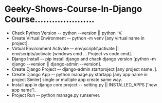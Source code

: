 # Geeky-Shows-Course-In-Django Course.....................
* Chack Python Version -- python --version || python -V.
* Create Virtual Environment -- python -m venv [any virtual name in project].
* Virtual Environment Activate -- env\scripts\activate || env/scripts/activate [windows cmd ... Project vs code cmd].
* Django Install -- pip install django and chack django version [python -m django --version || django-admin --version].
* Create Django Project -- django-admin startproject [any project name .].
* Create Django App -- python manage.py startapp [any app name in project Simler] single or multiple app create same way.
* Install app in django core project -- setting.py || INSTALLED_APPS ['new app name'].
* Project Run -- python manage.py runserver.


